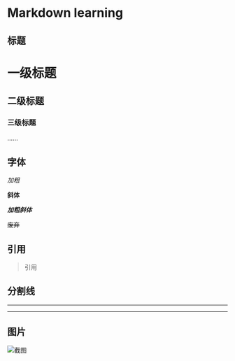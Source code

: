 # Markdown learning

## 标题

# 一级标题
## 二级标题
### 三级标题
......

## 字体

*加粗*

**斜体**

***加粗斜体***

~~废弃~~


## 引用

> 引用

## 分割线

---

***

## 图片

![截图](/assets/images/xinba.JPG)


